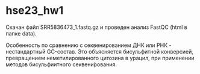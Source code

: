 # hse23_hw1

Скачан файл SRR5836473_1.fastq.gz и проведен анализ FastQC (html в папке data).

Особенность по сравнению с секвенированием ДНК или РНК - нестандартный GC-состав. Это объясняется бисульфитной конверсией, превращением неметилированного цитозина в урацил, при применении методов бисульфиитного секвени́рования.
